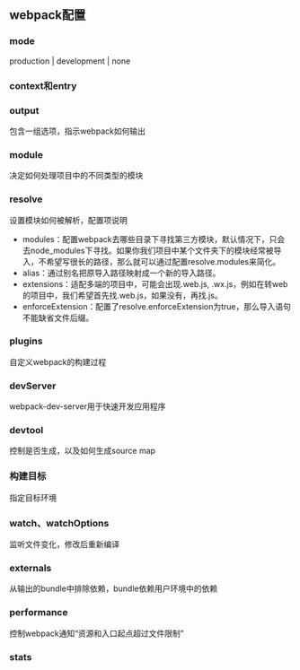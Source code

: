 ## webpack配置

### mode
production | development | none

### context和entry

### output
包含一组选项，指示webpack如何输出

### module
决定如何处理项目中的不同类型的模块

### resolve
设置模块如何被解析，配置项说明
* modules：配置webpack去哪些目录下寻找第三方模块，默认情况下，只会去node_modules下寻找。如果你我们项目中某个文件夹下的模块经常被导入，不希望写很长的路径，那么就可以通过配置resolve.modules来简化。
* alias：通过别名把原导入路径映射成一个新的导入路径。
* extensions：适配多端的项目中，可能会出现.web.js, .wx.js，例如在转web的项目中，我们希望首先找.web.js，如果没有，再找.js。
* enforceExtension：配置了resolve.enforceExtension为true，那么导入语句不能缺省文件后缀。

### plugins
自定义webpack的构建过程

### devServer
webpack-dev-server用于快速开发应用程序

### devtool
控制是否生成，以及如何生成source map

### 构建目标
指定目标环境

### watch、watchOptions
监听文件变化，修改后重新编译

### externals
从输出的bundle中排除依赖，bundle依赖用户环境中的依赖

### performance
控制webpack通知“资源和入口起点超过文件限制”

### stats